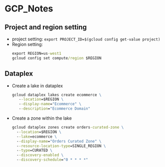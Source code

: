 # GCP_Notes

## Project and region setting

* project  setting: `export PROJECT_ID=$(gcloud config get-value project)`
* Region setting:
  ```cmd
  export REGION=us-west1
  gcloud config set compute/region $REGION
  ```

## Dataplex

* Create a lake in dataplex
  ```cmd
  gcloud dataplex lakes create ecommerce \
     --location=$REGION \
     --display-name="Ecommerce" \
     --description="Ecommerce Domain"
  ```

* Create a zone within the lake
  ```cmd
  gcloud dataplex zones create orders-curated-zone \
    --location=$REGION \
    --lake=ecommerce \
    --display-name="Orders Curated Zone" \
    --resource-location-type=SINGLE_REGION \
    --type=CURATED \
    --discovery-enabled \
    --discovery-schedule="0 * * * *"
  ```
